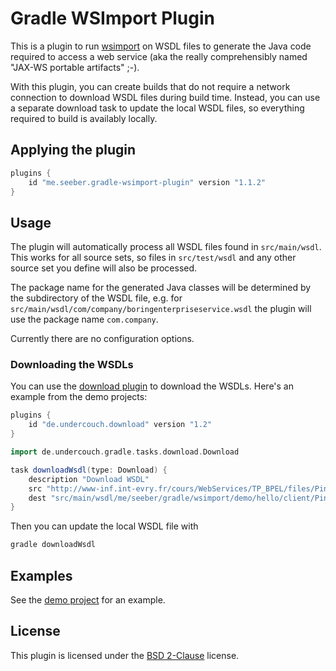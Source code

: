 Gradle WSImport Plugin
======================

This is a plugin to run [wsimport](https://jax-ws.java.net/2.2.10/docs/ch04.html#tools-wsimport) on WSDL files to generate the Java code required to access a web service (aka the really comprehensibly named "JAX-WS portable artifacts" ;-).

With this plugin, you can create builds that do not require a network connection to download WSDL files during build time. Instead, you can use a separate download task to update the local WSDL files, so everything required to build is availably locally.

Applying the plugin
-------------------

```gradle
plugins {
    id "me.seeber.gradle-wsimport-plugin" version "1.1.2"
}
```

Usage
-----

The plugin will automatically process all WSDL files found in `src/main/wsdl`. This works for all source sets, so files in `src/test/wsdl` and any other source set you define will also be processed.

The package name for the generated Java classes will be determined by the subdirectory of the WSDL file, e.g. for `src/main/wsdl/com/company/boringenterpriseservice.wsdl` the plugin will use the package name `com.company`.

Currently there are no configuration options.

### Downloading the WSDLs

You can use the [download plugin](https://github.com/michel-kraemer/gradle-download-task) to download the WSDLs. Here's an example from the demo projects:

```gradle
plugins {
    id "de.undercouch.download" version "1.2"
}

import de.undercouch.gradle.tasks.download.Download

task downloadWsdl(type: Download) {
    description "Download WSDL"
    src "http://www-inf.int-evry.fr/cours/WebServices/TP_BPEL/files/PingPong.wsdl"
    dest "src/main/wsdl/me/seeber/gradle/wsimport/demo/hello/client/PingPong.wsdl"
}
```

Then you can update the local WSDL file with

```bash
gradle downloadWsdl
```

Examples
--------

See the [demo project](https://github.com/jochenseeber/gradle-wsimport-demo) for an example.

License
-------

This plugin is licensed under the [BSD 2-Clause](LICENSE.txt) license.
